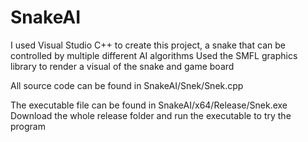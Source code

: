 # SnakeAI
I used Visual Studio C++ to create this project, a snake that can be controlled by multiple different AI algorithms
Used the SMFL graphics library to render a visual of the snake and game board



All source code can be found in 
SnakeAI/Snek/Snek.cpp


The executable file can be found in SnakeAI/x64/Release/Snek.exe
Download the whole release folder and run the executable to try the program
